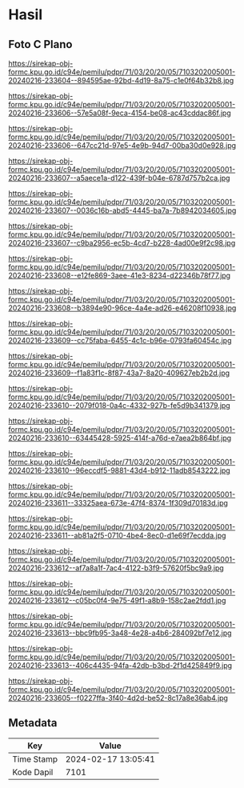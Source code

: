 # Hasil

## Foto C Plano

https://sirekap-obj-formc.kpu.go.id/c94e/pemilu/pdpr/71/03/20/20/05/7103202005001-20240216-233604--894595ae-92bd-4d19-8a75-c1e0f64b32b8.jpg

https://sirekap-obj-formc.kpu.go.id/c94e/pemilu/pdpr/71/03/20/20/05/7103202005001-20240216-233606--57e5a08f-9eca-4154-be08-ac43cddac86f.jpg

https://sirekap-obj-formc.kpu.go.id/c94e/pemilu/pdpr/71/03/20/20/05/7103202005001-20240216-233606--647cc21d-97e5-4e9b-94d7-00ba30d0e928.jpg

https://sirekap-obj-formc.kpu.go.id/c94e/pemilu/pdpr/71/03/20/20/05/7103202005001-20240216-233607--a5aece1a-d122-439f-b04e-6787d757b2ca.jpg

https://sirekap-obj-formc.kpu.go.id/c94e/pemilu/pdpr/71/03/20/20/05/7103202005001-20240216-233607--0036c16b-abd5-4445-ba7a-7b8942034605.jpg

https://sirekap-obj-formc.kpu.go.id/c94e/pemilu/pdpr/71/03/20/20/05/7103202005001-20240216-233607--c9ba2956-ec5b-4cd7-b228-4ad00e9f2c98.jpg

https://sirekap-obj-formc.kpu.go.id/c94e/pemilu/pdpr/71/03/20/20/05/7103202005001-20240216-233608--e12fe869-3aee-41e3-8234-d22346b78f77.jpg

https://sirekap-obj-formc.kpu.go.id/c94e/pemilu/pdpr/71/03/20/20/05/7103202005001-20240216-233608--b3894e90-96ce-4a4e-ad26-e46208f10938.jpg

https://sirekap-obj-formc.kpu.go.id/c94e/pemilu/pdpr/71/03/20/20/05/7103202005001-20240216-233609--cc75faba-6455-4c1c-b96e-0793fa60454c.jpg

https://sirekap-obj-formc.kpu.go.id/c94e/pemilu/pdpr/71/03/20/20/05/7103202005001-20240216-233609--f1a83f1c-8f87-43a7-8a20-409627eb2b2d.jpg

https://sirekap-obj-formc.kpu.go.id/c94e/pemilu/pdpr/71/03/20/20/05/7103202005001-20240216-233610--2079f018-0a4c-4332-927b-fe5d9b341379.jpg

https://sirekap-obj-formc.kpu.go.id/c94e/pemilu/pdpr/71/03/20/20/05/7103202005001-20240216-233610--63445428-5925-414f-a76d-e7aea2b864bf.jpg

https://sirekap-obj-formc.kpu.go.id/c94e/pemilu/pdpr/71/03/20/20/05/7103202005001-20240216-233610--96eccdf5-9881-43d4-b912-11adb8543222.jpg

https://sirekap-obj-formc.kpu.go.id/c94e/pemilu/pdpr/71/03/20/20/05/7103202005001-20240216-233611--33325aea-673e-47f4-8374-1f309d70183d.jpg

https://sirekap-obj-formc.kpu.go.id/c94e/pemilu/pdpr/71/03/20/20/05/7103202005001-20240216-233611--ab81a2f5-0710-4be4-8ec0-d1e69f7ecdda.jpg

https://sirekap-obj-formc.kpu.go.id/c94e/pemilu/pdpr/71/03/20/20/05/7103202005001-20240216-233612--af7a8a1f-7ac4-4122-b3f9-57620f5bc9a9.jpg

https://sirekap-obj-formc.kpu.go.id/c94e/pemilu/pdpr/71/03/20/20/05/7103202005001-20240216-233612--c05bc0f4-9e75-49f1-a8b9-158c2ae2fdd1.jpg

https://sirekap-obj-formc.kpu.go.id/c94e/pemilu/pdpr/71/03/20/20/05/7103202005001-20240216-233613--bbc9fb95-3a48-4e28-a4b6-284092bf7e12.jpg

https://sirekap-obj-formc.kpu.go.id/c94e/pemilu/pdpr/71/03/20/20/05/7103202005001-20240216-233613--406c4435-94fa-42db-b3bd-2f1d425849f9.jpg

https://sirekap-obj-formc.kpu.go.id/c94e/pemilu/pdpr/71/03/20/20/05/7103202005001-20240216-233605--f0227ffa-3f40-4d2d-be52-8c17a8e36ab4.jpg


## Metadata

| Key        | Value               |
| ---------- | ------------------- |
| Time Stamp | 2024-02-17 13:05:41 |
| Kode Dapil | 7101                |



